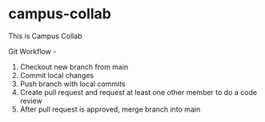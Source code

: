 # campus-collab
This is Campus Collab

Git Workflow - 
1. Checkout new branch from main
2. Commit local changes
3. Push branch with local commits
4. Create pull request and request at least one other member to do a code review
5. After pull request is approved, merge branch into main
